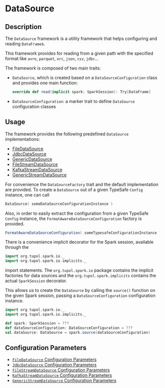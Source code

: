 # DataSource


## Description

The `DataSource` framework is a utility framework that helps configuring and reading `DataFrame`s.

This framework provides for reading from a given path with the specified format like 
`avro`, `parquet`, `orc`, `json`, `csv`, `jdbc`...

The framework is composed of two main traits:
- `DataSource`, which is created based on a `DataSourceConfiguration` class and provides one main function:
  ```scala 
  override def read(implicit spark: SparkSession): Try[DataFrame]
  ```
- `DataSourceConfiguration`: a marker trait to define `DataSource` configuration classes


## Usage

The framework provides the following predefined `DataSource` implementations:

- [FileDataSource](file-data-source.md)
- [JdbcDataSource](jdbc-data-source.md)
- [GenericDataSource](generic-data-source.md)
- [FileStreamDataSource](streaming-file-data-source.md)
- [KafkaStreamDataSource](streaming-kafka-data-source.md)
- [GenericStreamDataSource](streaming-generic-data-source.md)

For convenience the `DataSourceFactory` trait and the default implementation are provided.
To create a `DataSource` out of a given TypeSafe `Config` instance, one can call

```scala
DataSource( someDataSourceConfigurationInstance )
```

Also, in order to easily extract the configuration from a given TypeSafe `Config` instance,
the `FormatAwareDataSourceConfiguration` factory is provided.

```scala
FormatAwareDataSourceConfiguration( someTypesafeConfigurationInstance )
```

There is a convenience implicit decorator for the Spark session, available through the
```scala
import org.tupol.spark.io._
import org.tupol.spark.io.implicits._
```
import statements.
The `org.tupol.spark.io` package contains the implicit factories for data sources and the `org.tupol.spark.implicits`
contains the actual `SparkSession` decorator.

This allows us to create the `DataSource` by calling the `source()` function on the given Spark session,
passing a `DataSourceConfiguration`  configuration instance.

```scala
import org.tupol.spark.io._
import org.tupol.spark.io.implicits._

def spark: SparkSession = ???
def dataSourceConfiguration: DataSourceConfiguration = ???
val dataSource: DataSource = spark.source(dataSourceConfiguration)
```


## Configuration Parameters

- [`FileDataSource` Configuration Parameters](file-data-source.md#configuration-parameters)
- [`JdbcDataSource` Configuration Parameters](jdbc-data-source.md#configuration-parameters)
- [`FileStreamDataSource` Configuration Parameters](streaming-file-data-source.md#configuration-parameters)
- [`KafkaStreamDataSource` Configuration Parameters](streaming-kafka-data-source.md#configuration-parameters)
- [`GenericStreamDataSource` Configuration Parameters](streaming-generic-data-source.md#configuration-parameters)
